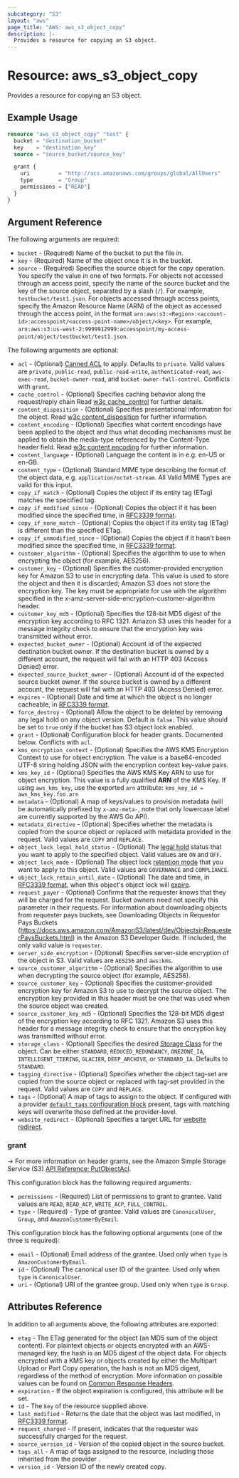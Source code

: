```yaml
---
subcategory: "S3"
layout: "aws"
page_title: "AWS: aws_s3_object_copy"
description: |-
  Provides a resource for copying an S3 object.
---
```


# Resource: aws_s3_object_copy

Provides a resource for copying an S3 object.

## Example Usage

```terraform
resource "aws_s3_object_copy" "test" {
  bucket = "destination_bucket"
  key    = "destination_key"
  source = "source_bucket/source_key"

  grant {
    uri         = "http://acs.amazonaws.com/groups/global/AllUsers"
    type        = "Group"
    permissions = ["READ"]
  }
}
```

## Argument Reference

The following arguments are required:

* `bucket` - (Required) Name of the bucket to put the file in.
* `key` - (Required) Name of the object once it is in the bucket.
* `source` - (Required) Specifies the source object for the copy operation. You specify the value in one of two formats. For objects not accessed through an access point, specify the name of the source bucket and the key of the source object, separated by a slash (`/`). For example, `testbucket/test1.json`. For objects accessed through access points, specify the Amazon Resource Name (ARN) of the object as accessed through the access point, in the format `arn:aws:s3:<Region>:<account-id>:accesspoint/<access-point-name>/object/<key>`. For example, `arn:aws:s3:us-west-2:9999912999:accesspoint/my-access-point/object/testbucket/test1.json`.

The following arguments are optional:

* `acl` - (Optional) [Canned ACL](https://docs.aws.amazon.com/AmazonS3/latest/dev/acl-overview.html#canned-acl) to apply. Defaults to `private`. Valid values are `private`, `public-read`, `public-read-write`, `authenticated-read`, `aws-exec-read`, `bucket-owner-read`, and `bucket-owner-full-control`. Conflicts with `grant`.
* `cache_control` - (Optional) Specifies caching behavior along the request/reply chain Read [w3c cache_control](http://www.w3.org/Protocols/rfc2616/rfc2616-sec14.html#sec14.9) for further details.
* `content_disposition` - (Optional) Specifies presentational information for the object. Read [w3c content_disposition](http://www.w3.org/Protocols/rfc2616/rfc2616-sec19.html#sec19.5.1) for further information.
* `content_encoding` - (Optional) Specifies what content encodings have been applied to the object and thus what decoding mechanisms must be applied to obtain the media-type referenced by the Content-Type header field. Read [w3c content encoding](http://www.w3.org/Protocols/rfc2616/rfc2616-sec14.html#sec14.11) for further information.
* `content_language` - (Optional) Language the content is in e.g. en-US or en-GB.
* `content_type` - (Optional) Standard MIME type describing the format of the object data, e.g. `application/octet-stream`. All Valid MIME Types are valid for this input.
* `copy_if_match` - (Optional) Copies the object if its entity tag (ETag) matches the specified tag.
* `copy_if_modified_since` - (Optional) Copies the object if it has been modified since the specified time, in [RFC3339 format](https://tools.ietf.org/html/rfc3339#section-5.8).
* `copy_if_none_match` - (Optional) Copies the object if its entity tag (ETag) is different than the specified ETag.
* `copy_if_unmodified_since` - (Optional) Copies the object if it hasn't been modified since the specified time, in [RFC3339 format](https://tools.ietf.org/html/rfc3339#section-5.8).
* `customer_algorithm` - (Optional) Specifies the algorithm to use to when encrypting the object (for example, AES256).
* `customer_key` - (Optional) Specifies the customer-provided encryption key for Amazon S3 to use in encrypting data. This value is used to store the object and then it is discarded; Amazon S3 does not store the encryption key. The key must be appropriate for use with the algorithm specified in the x-amz-server-side-encryption-customer-algorithm header.
* `customer_key_md5` - (Optional) Specifies the 128-bit MD5 digest of the encryption key according to RFC 1321. Amazon S3 uses this header for a message integrity check to ensure that the encryption key was transmitted without error.
* `expected_bucket_owner` - (Optional) Account id of the expected destination bucket owner. If the destination bucket is owned by a different account, the request will fail with an HTTP 403 (Access Denied) error.
* `expected_source_bucket_owner` - (Optional) Account id of the expected source bucket owner. If the source bucket is owned by a different account, the request will fail with an HTTP 403 (Access Denied) error.
* `expires` - (Optional) Date and time at which the object is no longer cacheable, in [RFC3339 format](https://tools.ietf.org/html/rfc3339#section-5.8).
* `force_destroy` - (Optional) Allow the object to be deleted by removing any legal hold on any object version. Default is `false`. This value should be set to `true` only if the bucket has S3 object lock enabled.
* `grant` - (Optional) Configuration block for header grants. Documented below. Conflicts with `acl`.
* `kms_encryption_context` - (Optional) Specifies the AWS KMS Encryption Context to use for object encryption. The value is a base64-encoded UTF-8 string holding JSON with the encryption context key-value pairs.
* `kms_key_id` - (Optional) Specifies the AWS KMS Key ARN to use for object encryption. This value is a fully qualified **ARN** of the KMS Key. If using `aws_kms_key`, use the exported `arn` attribute: `kms_key_id = aws_kms_key.foo.arn`
* `metadata` - (Optional) A map of keys/values to provision metadata (will be automatically prefixed by `x-amz-meta-`, note that only lowercase label are currently supported by the AWS Go API).
* `metadata_directive` - (Optional) Specifies whether the metadata is copied from the source object or replaced with metadata provided in the request. Valid values are `COPY` and `REPLACE`.
* `object_lock_legal_hold_status` - (Optional) The [legal hold](https://docs.aws.amazon.com/AmazonS3/latest/dev/object-lock-overview.html#object-lock-legal-holds) status that you want to apply to the specified object. Valid values are `ON` and `OFF`.
* `object_lock_mode` - (Optional) The object lock [retention mode](https://docs.aws.amazon.com/AmazonS3/latest/dev/object-lock-overview.html#object-lock-retention-modes) that you want to apply to this object. Valid values are `GOVERNANCE` and `COMPLIANCE`.
* `object_lock_retain_until_date` - (Optional) The date and time, in [RFC3339 format](https://tools.ietf.org/html/rfc3339#section-5.8), when this object's object lock will [expire](https://docs.aws.amazon.com/AmazonS3/latest/dev/object-lock-overview.html#object-lock-retention-periods).
* `request_payer` - (Optional) Confirms that the requester knows that they will be charged for the request. Bucket owners need not specify this parameter in their requests. For information about downloading objects from requester pays buckets, see Downloading Objects in Requestor Pays Buckets (https://docs.aws.amazon.com/AmazonS3/latest/dev/ObjectsinRequesterPaysBuckets.html) in the Amazon S3 Developer Guide. If included, the only valid value is `requester`.
* `server_side_encryption` - (Optional) Specifies server-side encryption of the object in S3. Valid values are `AES256` and `aws:kms`.
* `source_customer_algorithm` - (Optional) Specifies the algorithm to use when decrypting the source object (for example, AES256).
* `source_customer_key` - (Optional) Specifies the customer-provided encryption key for Amazon S3 to use to decrypt the source object. The encryption key provided in this header must be one that was used when the source object was created.
* `source_customer_key_md5` - (Optional) Specifies the 128-bit MD5 digest of the encryption key according to RFC 1321. Amazon S3 uses this header for a message integrity check to ensure that the encryption key was transmitted without error.
* `storage_class` - (Optional) Specifies the desired [Storage Class](http://docs.aws.amazon.com/AmazonS3/latest/dev/storage-class-intro.html)
for the object. Can be either `STANDARD`, `REDUCED_REDUNDANCY`, `ONEZONE_IA`, `INTELLIGENT_TIERING`, `GLACIER`, `DEEP_ARCHIVE`, or `STANDARD_IA`. Defaults to `STANDARD`.
* `tagging_directive` - (Optional) Specifies whether the object tag-set are copied from the source object or replaced with tag-set provided in the request. Valid values are `COPY` and `REPLACE`.
* `tags` - (Optional) A map of tags to assign to the object. If configured with a provider [`default_tags` configuration block](/docs/providers/aws/index.html#default_tags-configuration-block) present, tags with matching keys will overwrite those defined at the provider-level.
* `website_redirect` - (Optional) Specifies a target URL for [website redirect](http://docs.aws.amazon.com/AmazonS3/latest/dev/how-to-page-redirect.html).

### grant

-> For more information on header grants, see the Amazon Simple Storage Service (S3) [API Reference: PutObjectAcl](https://docs.aws.amazon.com/AmazonS3/latest/API/API_PutObjectAcl.html).

This configuration block has the following required arguments:

* `permissions` - (Required) List of permissions to grant to grantee. Valid values are `READ`, `READ_ACP`, `WRITE_ACP`, `FULL_CONTROL`.
* `type` - (Required) - Type of grantee. Valid values are `CanonicalUser`, `Group`, and `AmazonCustomerByEmail`.

This configuration block has the following optional arguments (one of the three is required):

* `email` - (Optional) Email address of the grantee. Used only when `type` is `AmazonCustomerByEmail`.  
* `id` - (Optional) The canonical user ID of the grantee. Used only when `type` is `CanonicalUser`.  
* `uri` - (Optional) URI of the grantee group. Used only when `type` is `Group`.

## Attributes Reference

In addition to all arguments above, the following attributes are exported:

* `etag` - The ETag generated for the object (an MD5 sum of the object content). For plaintext objects or objects encrypted with an AWS-managed key, the hash is an MD5 digest of the object data. For objects encrypted with a KMS key or objects created by either the Multipart Upload or Part Copy operation, the hash is not an MD5 digest, regardless of the method of encryption. More information on possible values can be found on [Common Response Headers](https://docs.aws.amazon.com/AmazonS3/latest/API/RESTCommonResponseHeaders.html).
* `expiration` - If the object expiration is configured, this attribute will be set.
* `id` - The `key` of the resource supplied above.
* `last_modified` - Returns the date that the object was last modified, in [RFC3339 format](https://tools.ietf.org/html/rfc3339#section-5.8).
* `request_charged` - If present, indicates that the requester was successfully charged for the request.
* `source_version_id` - Version of the copied object in the source bucket.
* `tags_all` - A map of tags assigned to the resource, including those inherited from the provider .
* `version_id` - Version ID of the newly created copy.
